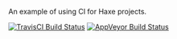 An example of using CI for Haxe projects.

[![TravisCI Build Status](https://travis-ci.org/andyli/HaxeCI.svg?branch=development)](https://travis-ci.org/andyli/HaxeCI)
[![AppVeyor Build Status](https://ci.appveyor.com/api/projects/status/github/andyli/HaxeCI?branch=development&svg=true)](https://ci.appveyor.com/project/andyli/HaxeCI)
